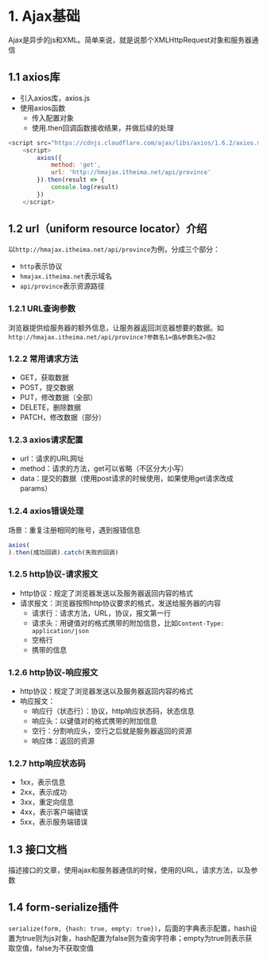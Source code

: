 # 1. Ajax基础
Ajax是异步的js和XML。简单来说，就是说那个XMLHttpRequest对象和服务器通信

## 1.1 axios库
- 引入axios库，axios.js
- 使用axios函数
  - 传入配置对象
  - 使用.then回调函数接收结果，并做后续的处理
```javascript
<script src="https://cdnjs.cloudflare.com/ajax/libs/axios/1.6.2/axios.min.js"></script>
    <script>
        axios({
            method: 'get',
            url: 'http://hmajax.itheima.net/api/province'
        }).then(result => {
            console.log(result)
        })
    </script>
```
## 1.2 url（uniform resource locator）介绍
以`http://hmajax.itheima.net/api/province`为例，分成三个部分：
- `http`表示协议
- `hmajax.itheima.net`表示域名
- `api/province`表示资源路径

### 1.2.1 URL查询参数
浏览器提供给服务器的额外信息，让服务器返回浏览器想要的数据。如`http://hmajax.itheima.net/api/province?参数名1=值&参数名2=值2`

### 1.2.2 常用请求方法
- GET，获取数据
- POST，提交数据
- PUT，修改数据（全部）
- DELETE，删除数据
- PATCH，修改数据（部分）


### 1.2.3 axios请求配置
- url：请求的URL网址
- method：请求的方法，get可以省略（不区分大小写）
- data：提交的数据（使用post请求的时候使用，如果使用get请求改成params）

### 1.2.4 axios错误处理
场景：重复注册相同的账号，遇到报错信息
```javascript
axios(
).then(成功回调).catch(失败的回调)
```

### 1.2.5 http协议-请求报文
- http协议：规定了浏览器发送以及服务器返回内容的格式
- 请求报文：浏览器按照http协议要求的格式，发送给服务器的内容
    - 请求行：请求方法，URL，协议，报文第一行
    - 请求头：用键值对的格式携带的附加信息，比如`Content-Type: application/json`
    - 空格行
    - 携带的信息

### 1.2.6 http协议-响应报文
- http协议：规定了浏览器发送以及服务器返回内容的格式
- 响应报文：
  - 响应行（状态行）：协议，http响应状态码，状态信息
  - 响应头：以键值对的格式携带的附加信息
  - 空行：分割响应头，空行之后就是服务器返回的资源
  - 响应体：返回的资源

### 1.2.7 http响应状态码
- 1xx，表示信息
- 2xx，表示成功
- 3xx，重定向信息
- 4xx，表示客户端错误
- 5xx，表示服务端错误

## 1.3 接口文档
描述接口的文章，使用ajax和服务器通信的时候，使用的URL，请求方法，以及参数


## 1.4 form-serialize插件
`serialize(form, {hash: true, empty: true})`，后面的字典表示配置，hash设置为true则为js对象，hash配置为false则为查询字符串；empty为true则表示获取空值，false为不获取空值
